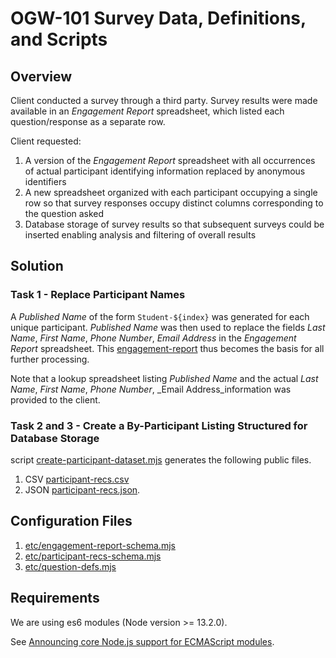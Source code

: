 # OGW-101 Survey Data, Definitions, and Scripts

## Overview

Client conducted a survey through a third party. Survey results were made available in an _Engagement Report_ spreadsheet, which listed each question/response as a separate row.

Client requested:

1. A version of the _Engagement Report_ spreadsheet with all occurrences of actual participant identifying information replaced by anonymous identifiers
2. A new spreadsheet organized with each participant occupying a single row so that survey responses occupy distinct columns corresponding to the question asked
3. Database storage of survey results so that subsequent surveys could be inserted enabling analysis and filtering of overall results

## Solution

### Task 1 - Replace Participant Names

A _Published Name_ of the form ```Student-${index}``` was generated for each unique participant. _Published Name_ was then used to replace the fields _Last Name_, _First Name_, _Phone Number_, _Email Address_ in the _Engagement Report_ spreadsheet. This [engagement-report](client-files/engagement-report.csv) thus becomes the basis for all further processing.

Note that a lookup spreadsheet listing _Published Name_ and the actual _Last Name_, _First Name_, _Phone Number_, _Email Address_information was provided to the client.

### Task 2 and 3 - Create a By-Participant Listing Structured for Database Storage

script [create-participant-dataset.mjs](scripts/create-participant-dataset.mjs) generates the following public files.

1. CSV [participant-recs.csv](public/csv/participant-recs.csv)
2. JSON [participant-recs.json](public/json/participant-recs.json).

## Configuration Files

1. [etc/engagement-report-schema.mjs](etc/engagement-report-schema.mjs)
2. [etc/participant-recs-schema.mjs](etc/participant-recs-schema.mjs)
3. [etc/question-defs.mjs](etc/question-defs.mjs)

## Requirements

We are using es6 modules (Node version >= 13.2.0).

See [Announcing core Node.js support for ECMAScript modules](https://medium.com/@nodejs/announcing-core-node-js-support-for-ecmascript-modules-c5d6dc29b663).
